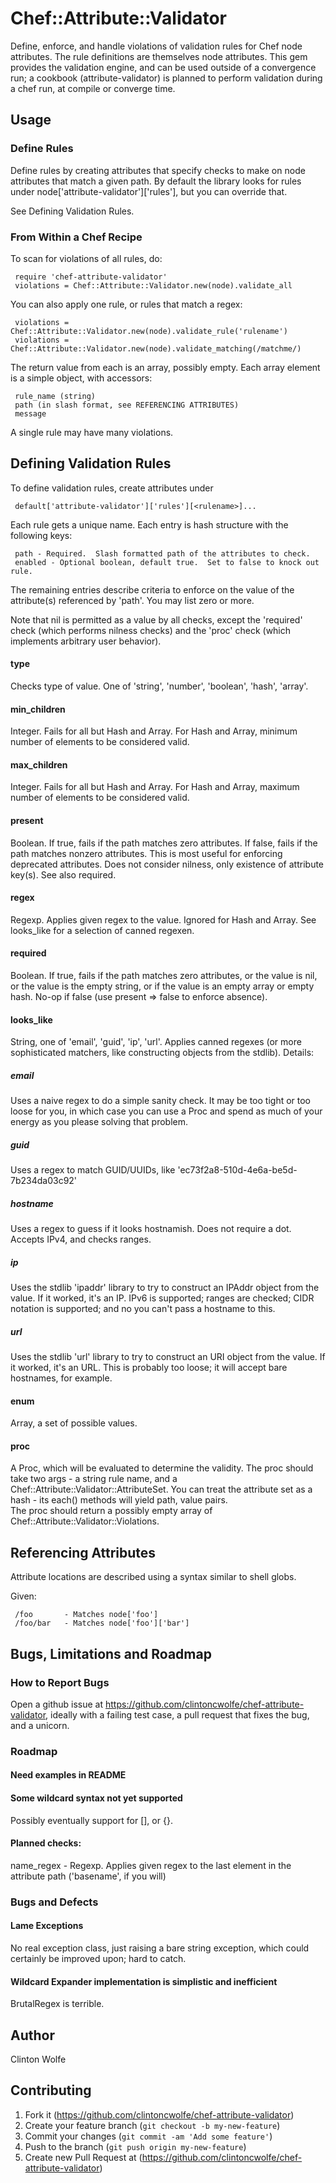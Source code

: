 # Chef::Attribute::Validator

Define, enforce, and handle violations of validation rules for Chef node
attributes.  The rule definitions are themselves node attributes.  This 
gem provides the validation engine, and can be used outside of a 
convergence run; a cookbook (attribute-validator) is planned to perform
validation during a chef run, at compile or converge time.

## Usage

### Define Rules

Define rules by creating attributes that specify checks to make on node 
attributes that match a given path.  By default the library looks for rules
under node['attribute-validator']['rules'], but you can override that.

See Defining Validation Rules.

### From Within a Chef Recipe

To scan for violations of all rules, do:

     require 'chef-attribute-validator'
     violations = Chef::Attribute::Validator.new(node).validate_all

You can also apply one rule, or rules that match a regex:

     violations = Chef::Attribute::Validator.new(node).validate_rule('rulename')
     violations = Chef::Attribute::Validator.new(node).validate_matching(/matchme/)

The return value from each is an array, possibly empty.  Each array element is a simple object, with accessors:

     rule_name (string)
     path (in slash format, see REFERENCING ATTRIBUTES)
     message

A single rule may have many violations.

## Defining Validation Rules

To define validation rules, create attributes under 

     default['attribute-validator']['rules'][<rulename>]...

Each rule gets a unique name.  Each entry is hash structure with the following keys:

     path - Required.  Slash formatted path of the attributes to check.  
     enabled - Optional boolean, default true.  Set to false to knock out rule.

The remaining entries describe criteria to enforce on the value of the attribute(s) 
referenced by 'path'.  You may list zero or more.

Note that nil is permitted as a value by all checks, except the 'required' check (which performs nilness checks) and the 'proc' check (which implements arbitrary user behavior).

#### type 

Checks type of value.  One of 'string', 'number', 'boolean', 'hash', 'array'.

#### min_children

Integer.  Fails for all but Hash and Array.  For Hash and Array, minimum number of elements to be considered valid.

#### max_children 

Integer.  Fails for all but Hash and Array.  For Hash and Array, maximum number of elements to be considered valid.

#### present

Boolean.  If true, fails if the path matches zero attributes.  If false, fails if the path matches nonzero attributes.  This is most useful for enforcing deprecated attributes.  Does not consider nilness, only existence of attribute key(s).  See also required.

#### regex

Regexp.  Applies given regex to the value.  Ignored for Hash and Array.  See looks_like for a selection of canned regexen.

#### required

Boolean.  If true, fails if the path matches zero attributes, or the value is nil, or the value is the empty string, or if the value is an empty array or empty hash.  No-op if false (use present => false to enforce absence).

#### looks_like

String, one of 'email', 'guid', 'ip', 'url'.  Applies canned regexes (or more sophisticated matchers, like constructing objects from the stdlib).  Details:

##### email

Uses a naive regex to do a simple sanity check.  It may be too tight or too loose for you, in which case you can use a Proc and spend as much of your energy as you please solving that problem.

##### guid

Uses a regex to match GUID/UUIDs, like 'ec73f2a8-510d-4e6a-be5d-7b234da03c92'

##### hostname

Uses a regex to guess if it looks hostnamish.  Does not require a dot.  Accepts IPv4, and checks ranges.

##### ip

Uses the stdlib 'ipaddr' library to try to construct an IPAddr object from the value.  If it worked, it's an IP.  IPv6 is supported; ranges are checked; CIDR notation is supported; and no you can't pass a hostname to this.

##### url

Uses the stdlib 'url' library to try to construct an URI object from the value.  If it worked, it's an URL.  This is probably too loose; it will accept bare hostnames, for example.

#### enum

Array, a set of possible values.

#### proc 

A Proc, which will be evaluated to determine the validity.  The proc should take two args - a string rule name, and a Chef::Attribute::Validator::AttributeSet.  You can treat the attribute set as a hash - its each() methods will yield path, value pairs.  
The proc should return a possibly empty array of Chef::Attribute::Validator::Violations.

## Referencing Attributes

Attribute locations are described using a syntax similar to shell globs.

Given:

     /foo       - Matches node['foo']
     /foo/bar   - Matches node['foo']['bar']

## Bugs, Limitations and Roadmap

### How to Report Bugs

Open a github issue at https://github.com/clintoncwolfe/chef-attribute-validator, ideally with a failing test case, a pull request that fixes the bug, and a unicorn.

### Roadmap

#### Need examples in README

#### Some wildcard syntax not yet supported

Possibly eventually support for [<charclass>], or {<alternatives>}.

#### Planned checks:

   name_regex - Regexp.  Applies given regex to the last element in the attribute path ('basename', if you will)   

### Bugs and Defects

#### Lame Exceptions

No real exception class, just raising a bare string exception, which could certainly be improved upon; hard to catch.

#### Wildcard Expander implementation is simplistic and inefficient

BrutalRegex is terrible.

## Author

Clinton Wolfe

## Contributing

1. Fork it (https://github.com/clintoncwolfe/chef-attribute-validator)
2. Create your feature branch (`git checkout -b my-new-feature`)
3. Commit your changes (`git commit -am 'Add some feature'`)
4. Push to the branch (`git push origin my-new-feature`)
5. Create new Pull Request at (https://github.com/clintoncwolfe/chef-attribute-validator)
